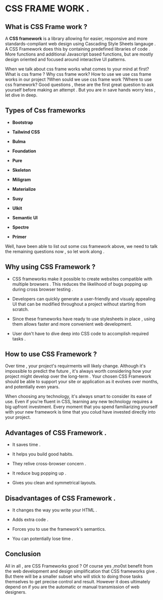 #   CSS FRAME WORK .


## What is CSS Frame work ?

A **CSS framework** is a library allowing for easier, responsive  and more standards-compliant web design using Cascading Style Sheets langauge . A CSS Framework does this by containing predefined libraries of code . More functions and additional Javascript based functions, but are mostly design oriented and focused around interactive UI patterns.





When we talk about css frame works what comes to your mind at first?
What is css frame ? Why css frame work? How to use  we use css frame works in our project ?When sould we use css frame work ?Where to use css framework? Good questions , these are the first great question to ask yourself before making an attempt . But you are in save  hands   worry less , let dive in deep.



## Types of Css frameworks

-  **Bootstrap**

-  **Tailwind CSS**

- **Bulma**

-  **Foundation**

- **Pure**

- **Skeleton**

- **Miligram**

- **Materialize**

- **Susy**

- **UIkit**

- **Semantic UI**

- **Spectre**

- **Primer**

Well, have been able to list out some css framework above, we need to talk the remaining questions now , so let work along .


## Why using CSS Framework ?

- CSS frameworks make it possible  to create websites compatible with multiple browsers . This reduces the likelihood of bugs popping up during cross browser testing .

- Developers can quickly generate a user-friendly and visualy appealing UI that can be modified throughout a project without starting from scratch.

- Since these frameworks have ready to use stylesheets in place , using them allows faster and more convenient web development.

- User don't have to dive deep into CSS code to accomplish required tasks .


## How to use CSS Framework ?



Over time , your project's requirments will likely change. Although it's impossible to predict the future , it's always worth considering how your project might develop over the long-term . Your chosen CSS Framework should be able to support your site or application as it evolves over months, and potentially  even years.


When choosing  any technology, it's always smart to consider its ease  of use. Even if you're fluent in CSS, learning any new technology requires a big upfront investment. Every moment that you spend  familiarizing yourself with your new framework is time that you colud have invested directly into your project. 

## Advantages of CSS Framework .


-  It saves time .

- It helps you build good habits.

- They relive cross-browser concern .

- It reduce bug popping up .

- Gives you clean  and symmetrical layouts.


## Disadvantages of CSS Framework .

- It changes the way you  write your HTML .

- Adds extra code .

- Forces you to use the framework's semantics.

- You can potentially lose time .


## Conclusion 
All in all , are CSS Frameworks good ? Of course yes ,mo0st benefit from  the web development and design simplification that CSS frameworks give . But there will be a smaller subset who will stick to doing those tasks themselves to get precise control and result. However it does ultimately depend on if you are the automatic or manual transmission of web designers.